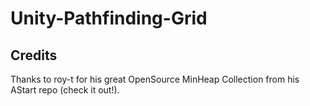 # Unity-Pathfinding-Grid


## Credits
Thanks to roy-t for his great OpenSource MinHeap Collection from his AStart repo (check it out!).
